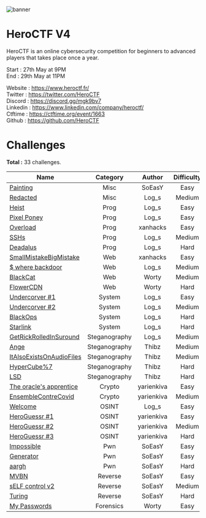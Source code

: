 ![banner](https://pbs.twimg.com/profile_banners/815907006708060160/1586530306/1500x500)

# HeroCTF V4

HeroCTF is an online cybersecurity competition for beginners to advanced players that takes place once a year.

Start : 27th May at 9PM<br>
End : 29th May at 11PM

Website : https://www.heroctf.fr/<br>
Twitter : https://twitter.com/HeroCTF<br>
Discord : https://discord.gg/mgk9bv7<br>
Linkedin : https://www.linkedin.com/company/heroctf/<br>
Ctftime : https://ctftime.org/event/1663<br>
Github : https://github.com/HeroCTF

# Challenges

**Total :** 33 challenges.

| Name                                                                | Category      | Author     | Difficulty  | Done |
|---------------------------------------------------------------------|:-------------:|:----------:|:-----------:|:----:|
| [Painting](Misc/Painting)                                           | Misc          | SoEasY     | Easy        |  ❌  |
| [Redacted](Misc/Redacted/)                                          | Misc          | Log\_s     | Medium      |  ✅  |
| [Heist](Prog/heist/)                                                | Prog          | Log\_s     | Easy        |  ✅  |
| [Pixel Poney](Prog/pixel_poney/)                                    | Prog          | Log\_s     | Easy        |  ✅  |
| [Overload](Prog/Overload/)                                          | Prog          | xanhacks   | Easy        |  ✅  |
| [SSHs](Prog/SSHs/)                                                  | Prog          | Log\_s     | Medium      |  ✅  |
| [Deadalus](Prog/deadalus/)                                          | Prog          | Log\_s     | Hard        |  ✅  |
| [SmallMistakeBigMistake](Web/SmallMistakeBigMistake/)               | Web           | xanhacks   | Easy        |  ✅  |
| [$ where backdoor](Web/whereBackdoor/)                              | Web           | Log\_s     | Medium      |  ✅  |
| [BlackCat](Web/BlackCat/)                                           | Web           | Worty      | Medium      |  ✅  |
| [FlowerCDN](Web/FlowerCDN/)                                         | Web           | Worty      | Hard        |  ✅  |
| [Undercorver #1](System/undercover1/)                               | System        | Log\_s     | Easy        |  ✅  |
| [Undercorver #2](System/undercover2/)                               | System        | Log\_s     | Medium      |  ✅  |
| [BlackOps](System/BlackOps/)                                        | System        | Log\_s     | Hard        |  ✅  |
| [Starlink](System/Starlink/)                                        | System        | Log\_s     | Hard        |  ✅  |
| [GetRickRolledInSuround](Steganography/GetRickRolledInSuround/)     | Steganography | Log\_s     | Medium      |  ✅  |
| [Ange](Steganography/Ange/)                                         | Steganography | Thibz      | Medium      |  ❌  |
| [ItAlsoExistsOnAudioFiles](Steganography/ItAlsoExistsOnAudioFiles/) | Steganography | Thibz      | Medium      |  ❌  |
| [HyperCube%7](Steganography/HyperCube%7/)                           | Steganography | Thibz      | Hard        |  ❌  |
| [LSD](Steganography/LSD/)                                           | Steganography | Thibz      | Hard        |  ❌  |
| [The oracle's apprentice](Crypto/Oracles_apprentice/)               | Crypto        | yarienkiva | Easy        |  ✅  |
| [EnsembleContreCovid](Crypto/EnsembleContreCovid/)                  | Crypto        | yarienkiva | Medium      |  ❌  |
| [Welcome](OSINT/welcome/)                                           | OSINT         | Log\_s     | Easy        |  ✅  |
| [HeroGuessr #1](OSINT/HeroGuessr#1/)                                | OSINT         | yarienkiva | Easy        |  ❌  |
| [HeroGuessr #2](OSINT/HeroGuessr#2/)                                | OSINT         | yarienkiva | Medium      |  ❌  |
| [HeroGuessr #3](OSINT/HeroGuessr#3/)                                | OSINT         | yarienkiva | Hard        |  ❌  |
| [Impossible](Pwn/Impossible/)                                       | Pwn           | SoEasY     | Easy        |  ❌  |
| [Generator](Pwn/Generator)                                          | Pwn           | SoEasY     | Easy        |  ❌  |
| [aargh](Pwn/aargh/)                                                 | Pwn           | SoEasY     | Hard        |  ❌  |
| [MVBN](Reverse/MVBN/)                                               | Reverse       | SoEasY     | Easy        |  ❌  |
| [sELF control v2](Reverse/sELF%20control%20v2/)                     | Reverse       | SoEasY     | Medium      |  ❌  |
| [Turing](Reverse/Turing/)                                           | Reverse       | SoEasY     | Hard        |  ❌  |
| [My Passwords](Forensics/MyPasswords)				                  | Forensics     | Worty      | Easy        |  ✅ |
